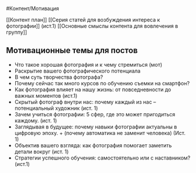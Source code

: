 #Контент/Мотивация

[[Контент план]]
[[Серия статей для возбуждения интереса к фотографии]] (ист.1)
[[Основные смыслы контента для вовлечения в группу]]

## Мотивационные темы для постов

- Что такое хорошая фотография и к чему стремиться (мот)
- Раскрытие вашего фотографического потенциала
- В чем суть творчества фотографа?
- Почему сейчас так много курсов по обучению съемки на смартфон?
- Как фотография влияет на нашу жизнь: от повседневности до важных моментов (ист.1)
- Скрытый фотограф внутри нас: почему каждый из нас – потенциальный художник (ист. 1)
- Зачем учиться фотографии: 5 сфер, где это может пригодиться каждому. (ист. 1)
- Заглядывая в будущее: почему навыки фотографии актуальны в цифровую эпоху. + (почему автоматика не заменит человека) (Ист. 1)
- Объектив вашего взгляда: как фотография помогает заметить детали вокруг (ист. 1)
- Стратегии успешного обучения: самостоятельно или с наставником?  (ист.1)